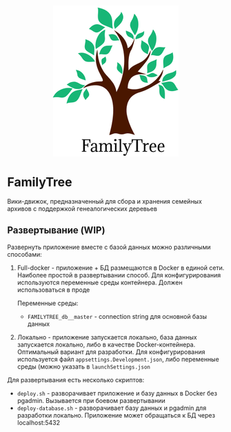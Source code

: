 <div style="text-align: center">
    <img alt="medium sized logo of tree" src="img/logo_medium.png">
</div>

# FamilyTree

Вики-движок, предназначенный для сбора и хранения семейных архивов с 
поддержкой генеалогических деревьев

## Развертывание (WIP)

Развернуть приложение вместе с базой данных можно различными способами:

1. Full-docker - приложение + БД размещаются в Docker в единой сети.
Наиболее простой в развертывании способ. Для конфигурирования
используются переменные среды контейнера. Должен использоваться в проде

   Переменные среды:
   
   - `FAMILYTREE_db__master` - connection string для основной базы данных

2. Локально - приложение запускается локально, база данных запускается 
локально, либо в качестве Docker-контейнера. Оптимальный вариант для 
разработки. Для конфигурирования используется файл 
`appsettings.Development.json`, либо переменные среды (можно указать в 
`launchSettings.json`

Для развертывания есть несколько скриптов:

- `deploy.sh` - разворачивает приложение и базу данных в Docker без pgadmin.
Вызывается при боевом развертывании
- `deploy-database.sh` - разворачивает базу данных и pgadmin для разработки
локально. Приложение может обращаться к БД через localhost:5432